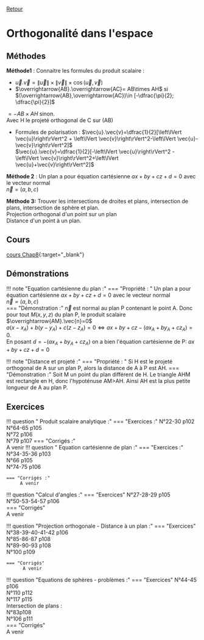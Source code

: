 [Retour](../../Chap.md)
# Orthogonalité dans l'espace

## Méthodes 
**Méthode1** : Connaitre les formules du produit scalaire :  
- $\vec{u}.\vec{v}=\left\lVert \vec{u}\right\rVert \times \left\lVert \vec{v}\right\rVert\times \cos(\vec{u},\vec{v})$
- $\overrightarrow{AB}.\overrightarrow{AC}= AB\times AH$ si $(\overrightarrow{AB},\overrightarrow{AC})\in [-\dfrac{\pi}{2}; \dfrac{\pi}{2}]$

$=-AB\times AH$ sinon.  
Avec H le projeté orthogonal de C sur (AB)
- Formules de polarisation :
$\vec{u}.\vec{v}=\dfrac{1}{2}[\left\lVert \vec{u}\right\rVert^2 + \left\lVert \vec{v}\right\rVert^2-\left\lVert \vec{u}-\vec{v}\right\rVert^2]$  
$\vec{u}.\vec{v}=\dfrac{1}{2}[-\left\lVert \vec{u}\right\rVert^2 - \left\lVert \vec{v}\right\rVert^2+\left\lVert \vec{u}+\vec{v}\right\rVert^2]$

**Méthode 2** : Un plan a pour équation cartésienne $ax+by+cz+d=0$ avec le vecteur normal  
$\vec{n}=(a,b,c)$

**Méthode 3:** Trouver les intersections de droites et plans, intersection de plans, intersection de sphère et plan.   
Projection orthogonal d'un point sur un plan  
Distance d'un point à un plan.
    
## Cours 
[cours Chap8](./Cours-Chap8.pdf){:target="_blank"}

## Démonstrations

!!! note "Equation cartésienne du plan :" 
    === "Propriété : " 
         Un plan a pour équation cartésienne $ax+by+cz+d=0$ avec le vecteur normal  
$\vec{n}=(a,b,c)$  
    === "Démonstration :"
        $\vec{n}$ est normal au plan P contenant le point A. Donc pour tout $M(x,y,z)$ du plan P, le produit scalaire $\overrightarrow{AM}.\vec{n}=0$  
        $a(x-x_A)+b(y-y_A)+c(z-z_A)=0 \Leftrightarrow ax+by+cz-(ax_A+by_A+cz_A)=0$.  
        En posant $d=-(ax_A+by_A+cz_A)$ on a bien l'équation cartésienne de P:  $ax+by+cz+d=0$

!!! note "Distance et projeté :" 
    === "Propriété : " 
        Si H est le projeté orthogonal de A sur un plan P, alors la distance de A à P est AH.
    === "Démonstration :" 
        Soit M un point du plan différent de H. Le triangle AHM est rectangle en H, donc l'hypoténuse AM>AH. Ainsi AH est la plus petite longueur de A au plan P.
## Exercices

!!! question " Produit scalaire analytique :"
    === "Exercices :" 
         N°22-30 p102  
         N°64-65 p105  
         N°72 p106  
         N°79 p107
    === "Corrigés :"  
        A venir
!!! question " Equation cartésienne de plan :"
    === "Exercices :" 
         N°34-35-36 p103  
         N°66 p105  
         N°74-75 p106  
         
    === "Corrigés :"  
         A venir
        
!!! question "Calcul d'angles :"
    === "Exercices"
        N°27-28-29 p105  
        N°50-53-54-57 p106  
    === "Corrigés"  
          A venir

!!! question "Projection orthogonale - Distance à un plan :"
    === "Exercices" 
        N°38-39-40-41-42 p106  
        N°85-86-87 p108  
        N°89-90-93 p108  
        N°100 p109  
        
    === "Corrigés"  
          A venir

!!! question "Equations de sphères - problèmes :"
    === "Exercices" 
        N°44-45 p106  
        N°110 p112  
        N°117 p115  
        Intersection de plans :   
        N°83p108  
        N°106 p111  
    === "Corrigés"  
          A venir
